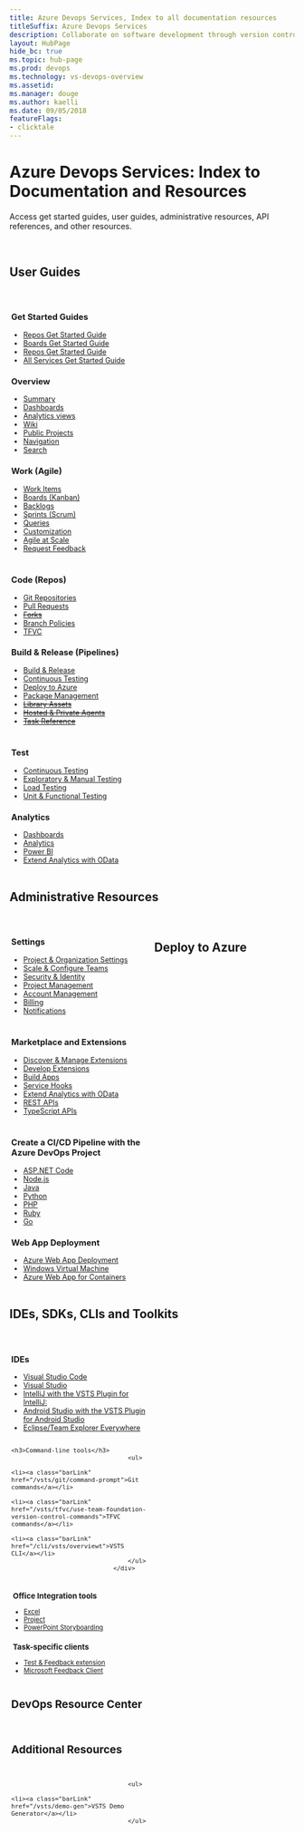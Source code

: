 ```yaml
---
title: Azure Devops Services, Index to all documentation resources 
titleSuffix: Azure Devops Services
description: Collaborate on software development through version control, work tracking, and continuous integration and delivery with Azure Devops services 
layout: HubPage 
hide_bc: true
ms.topic: hub-page
ms.prod: devops 
ms.technology: vs-devops-overview 
ms.assetid:  
ms.manager: douge 
ms.author: kaelli 
ms.date: 09/05/2018
featureFlags:
- clicktale 
---
```




<div id="main" class="v2">
<div class="container">
<h1>Azure Devops Services: Index to Documentation and Resources</h1>
    <p>Access get started guides, user guides, administrative resources, API references, and other resources.</p><br/>
<h2 id="user-guides">User Guides</h2><br/>
<div style="float:left;width:250px;margin:3px;font-size:90%">
                                    <h3>Get Started Guides</h3>
                                    <ul>
                                        <li><a class="barLink" href="/vsts/repos/get-started/index">Repos Get Started Guide</a></li>
                                        <li><a class="barLink" href="/vsts/work/get-started/index">Boards Get Started Guide</a></li>
                                        <li><a class="barLink" href="/vsts/pipelines/get-started/index">Repos Get Started Guide</a></li>
                                        <li><a class="barLink" href="/vsts/user-guide/index">All Services Get Started Guide</a></li>
                                    </ul>
                                    <h3>Overview</h3>
                                    <ul>
                                        <li><a class="barLink" href="/vsts/project/project-vision-status">Summary</a></li>
                                        <li><a class="barLink" href="/vsts/report/dashboards/index">Dashboards</a></li>
                                        <li><a class="barLink" href="/vsts/report/analytics/what-are-analytics-views">Analytics views</a></li>
                                        <li><a class="barLink" href="/vsts/project/wiki/index">Wiki</a></li>
                                        <li><a class="barLink" href="/vsts/organizations/public/index">Public Projects</a></li> 
                                        <li><a class="barLink" href="/vsts/project/navigation/preview-features">Navigation</a></li> 
                                        <li><a class="barLink" href="/vsts/project/search/index">Search</a></li>
                                    </ul>
                                    <h3>Work (Agile)</h3>
                                    <ul>
                                      <li><a class="barLink" href="/vsts/work/work-items/index">Work Items</a></li>
                                        <li><a class="barLink" href="/vsts/work/kanban/index">Boards (Kanban)</a></li>
                                        <li><a class="barLink" href="/vsts/work/backlogs/index">Backlogs</a></li>
                                        <li><a class="barLink" href="/vsts/work/scrum/index">Sprints (Scrum)</a></li>
                                        <li><a class="barLink" href="/vsts/work/track/index">Queries</a></li>
                                        <li><a class="barLink" href="/vsts/organizations/settings/work/inheritance-process-model">Customization</a></li>
                                        <li><a class="barLink" href="/vsts/work/scale/index">Agile at Scale</a></li>
                                        <li><a class="barLink" href="/vsts/project/feedback/index">Request Feedback</a></li>
                                    </ul>
                                </div>
<div style="float:left;width:250px;margin:3px;font-size:90%">
                                    <h3>Code (Repos)</h3>
                                    <ul>
                                        <li><a class="barLink" href="/vsts/git/index">Git Repositories</a></li>
                                        <li><a class="barLink" href="/vsts/git/tutorial/pullrequest">Pull Requests</a></li>
                                        <li><a class="barLink" href="/vsts/git/concepts/forks"><del>Forks</del></a></li>
                                        <li><a class="barLink" href="/vsts/git/branch-policies">Branch Policies</a></li>
                                        <li><a class="barLink" href="/vsts/tfvc/index">TFVC</a></li>
                                    </ul>
                                    <h3>Build & Release (Pipelines)</h3>
                                    <ul>
                                        <li><a class="barLink" href="/vsts/pipelines/index">Build &amp; Release</a></li>
                                        <li><a class="barLink" href="/vsts/pipelines/index">Continuous Testing</a></li>
                                        <li><a class="barLink" href="/vsts/deploy-azure/index">Deploy to Azure</a></li>
                                        <li><a class="barLink" href="/vsts/package/index">Package Management</a></li>
                                        <li><a class="barLink" href="/vsts/pipelines/library/index"><del>Library Assets</del></a></li>
                                        <li><a class="barLink" href="/vsts/pipelines/agents/agents"><del>Hosted &amp; Private Agents</del></a></li>
                                        <li><a class="barLink" href="/vsts/pipelines/tasks"><del>Task Reference</del></a></li>
                                    </ul>
                                </div>
<div style="float:left;width:250px;margin:3px;font-size:90%">
                                    <h3>Test</h3>
                                    <ul>
                                        <li><a class="barLink" href="/vsts/pipelines/index">Continuous Testing</a></li>
                                        <li><a class="barLink" href="/vsts/test/index">Exploratory & Manual Testing</a></li>
                                        <li><a class="barLink" href="/vsts/test/load-test/index">Load Testing</a></li>
                                        <li><a class="barLink" href="/visualstudio/test/unit-test-your-code">Unit & Functional Testing</a></li>
                                    </ul>
                                    <h3>Analytics</h3>
                                    <ul>
                                        <li><a class="barLink" href="/vsts/report/dashboards/index">Dashboards</a></li>
                                        <li><a class="barLink" href="/vsts/report/analytics/index">Analytics</a></li>
                                        <li><a class="barLink" href="/vsts/report/powerbi/index">Power BI</a></li>
                                        <li><a class="barLink" href="/vsts/report/extend-analytics/index">Extend Analytics with OData</a></li>
                                    </ul>
                                </div>
<div style="clear:left;font-size:100%">
</div>
<h2 id="admin">Administrative Resources</h2><br/>
<div style="float:left;width:250px;margin:3px;font-size:90%">
                                    <h3>Settings</h3>
                                    <ul>
                                        <li><a class="barLink" href="/vsts/organizations/settings/index">Project &amp; Organization Settings</a></li>
                                        <li><a class="barLink" href="/vsts/organizations/settings/about-teams-and-settings">Scale &amp; Configure Teams</a></li>
                                        <li><a class="barLink" href="/vsts/organizations/security/index">Security &amp; Identity</a></li>
                                        <li><a class="barLink" href="/vsts/organizations/settings/index">Project Management</a></li> 
                                        <li><a class="barLink" href="/vsts/organizations/accounts/index">Account Management</a></li>
                                        <li><a class="barLink" href="/vsts/billing/index">Billing</a></li>
                                        <li><a class="barLink" href="/vsts/notifications/index">Notifications</a></li>
                                    </ul>
                                </div>
<div style="float:left;width:250px;margin:3px;font-size:90%">
                                    <h3>Marketplace and Extensions</h3>
                                    <ul>
                                        <li><a class="barLink" href="/vsts/marketplace/overview">Discover & Manage Extensions</a></li>
                                        <li><a class="barLink" href="/vsts/extend/index">Develop Extensions</a></li>
                                        <li><a class="barLink" href="/vsts/integrate/index">Build Apps</a></li>
                                        <li><a class="barLink" href="/vsts/service-hooks/index">Service Hooks</a></li>
                                        <li><a class="barLink" href="/vsts/report/extend-analytics/index">Extend Analytics with OData</a></li>
                                        <li><a class="barLink" href="https://docs.microsoft.com/en-us/rest/api/vsts/">REST APIs</a></li>
                                        <li><a class="barLink" href="https://www.visualstudio.com/docs/integrate/extensions/reference/client/core-sdk">TypeScript APIs</a></li>
                                    </ul>
                                </div>
<h2 id="deploy">Deploy to Azure</h2><br/>
<div style="float:left;width:250px;margin:3px;font-size:90%">
                                    <h3>Create a CI/CD Pipeline with the Azure DevOps Project</h3>
                                    <ul>
                                        <li><a class="barLink" href="/azure/devops-project/azure-devops-project-aspnet-core">ASP.NET Code</a></li>
                                        <li><a class="barLink" href="/azure/devops-project/azure-devops-project-nodejs">Node.js</a></li>
                                        <li><a class="barLink" href="/azure/devops-project/azure-devops-project-java">Java</a></li>
                                        <li><a class="barLink" href="/azure/devops-project/azure-devops-project-python">Python</a></li> 
                                        <li><a class="barLink" href="/azure/devops-project/azure-devops-project-php">PHP</a></li>
                                        <li><a class="barLink" href="/azure/devops-project/azure-devops-project-ruby">Ruby</a></li>
                                        <li><a class="barLink" href="/azure/devops-project/azure-devops-project-go">Go</a></li> 
                                    </ul>
                                    <h3>Web App Deployment</h3>
                                    <ul>
                                        <li><a class="barLink" href="/vsts/pipelines/targets/webapp">Azure Web App Deployment</a></li>
                                        <li><a class="barLink" href="/vsts/pipelines/apps/cd/deploy-webdeploy-iis-deploygroups">Windows Virtual Machine</a></li>
                                        <li><a class="barLink" href="/vsts/pipelines/apps/cd/deploy-docker-webapp">Azure Web App for Containers</a></li>
                                    </ul>
                                </div>
<div style="clear:left;font-size:100%">
</div>
<h2 id="sdks">IDEs, SDKs, CLIs and Toolkits</h2><br/>
<div style="float:left;width:250px;margin:3px;font-size:90%">
                                    <h3>IDEs</h3>
                                    <ul>
                                        <li><a class="barLink" href="/visualstudio</a>Visual Studio</li>
                                        <li><a class="barLink" href="/vsts/java/vscode-extension">Visual Studio Code</a></li>
                                        <li><a class="barLink" href="/vsts/java/index">Visual Studio</a></li>
                                        <li><a class="barLink" href="/vsts/java/download-intellij-plug-in">IntelliJ with the VSTS Plugin for IntelliJ:</a></li>
                                        <li><a class="barLink" href="/vsts/java/download-android-studio-plug-in">Android Studio with the VSTS Plugin for Android Studio</a></li>
                                        <li><a class="barLink" href="/vsts/java/download-eclipse-plug-in">Eclipse/Team Explorer Everywhere</a></li>
                                    </ul>

                                    <h3>Command-line tools</h3>
                                    <ul>
                                        <li><a class="barLink" href="/vsts/git/command-prompt">Git commands</a></li>
                                        <li><a class="barLink" href="/vsts/tfvc/use-team-foundation-version-control-commands">TFVC commands</a></li>
                                        <li><a class="barLink" href="/cli/vsts/overviewt">VSTS CLI</a></li>
                                    </ul>
                                </div>
<div style="float:left;width:250px;margin:3px;font-size:90%">
                                    <h3>Office Integration tools</h3>
                                    <ul>
                                        <li><a class="barLink" href="/vsts/work/backlogs/office/bulk-add-modify-work-items-excel">Excel</a></li>
                                        <li><a class="barLink" href="/vsts/work/backlogs/office/create-your-backlog-tasks-using-project">Project</a></li>
                                        <li><a class="barLink" href="/vsts/work/backlogs/office/storyboard-your-ideas-using-powerpoint">PowerPoint Storyboarding</a></li>
                                    </ul>
                                    <h3>Task-specific clients</h3>
                                    <ul>
                                        <li><a class="barLink" href="/vsts/test/provide-stakeholder-feedback">Test & Feedback extension</a></li>
                                        <li><a class="barLink" href="/vsts/project/feedback/give-feedback">Microsoft Feedback Client</a></li>
                                    </ul>
                                </div>
<div style="clear:left;font-size:100%">
</div>
<h2 id="additional">DevOps Resource Center</h2><br/>


<h2 id="additional">Additional Resources</h2><br/>

                                    <ul>
                                        <li><a class="barLink" href="/vsts/demo-gen">VSTS Demo Generator</a></li>
                                    </ul>